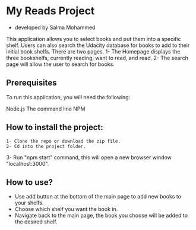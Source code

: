 # My Reads Project

- developed by Salma Mohammed

This application allows you to select books and put them into a specific shelf. Users can also search the Udacity database for books to add to their initial book shelfs. There are two pages.
1- The Homepage displays the three bookshelfs, currently reading, want to read, and read.
2- The search page will allow the user to search for books.

## Prerequisites
To run this application, you will need the following:

Node.js
The command line
NPM

##  How to install the project:
	1- Clone the repo or download the zip file.
	2- Cd into the project folder.
  3- Run "npm start" command, this will open a new browser window "localhost:3000".

## How to use?
- Use add button at the bottom of the main page to add new books to your shelfs.
- Choose which shelf you want the book in.
- Navigate back to the main page, the book you choose will be added to the desired shelf.
